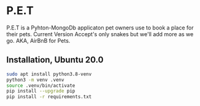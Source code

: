 # P.E.T 
P.E.T is a Pyhton-MongoDb applicaton pet owners use to book a place for their pets. Current Version Accept's only snakes but we'll add more as we go. AKA, AirBnB for Pets.

## Installation, Ubuntu 20.0
```bash
sudo apt install python3.8-venv
python3 -m venv .venv 
source .venv/bin/activate
pip install --upgrade pip
pip install -r requirements.txt
```
